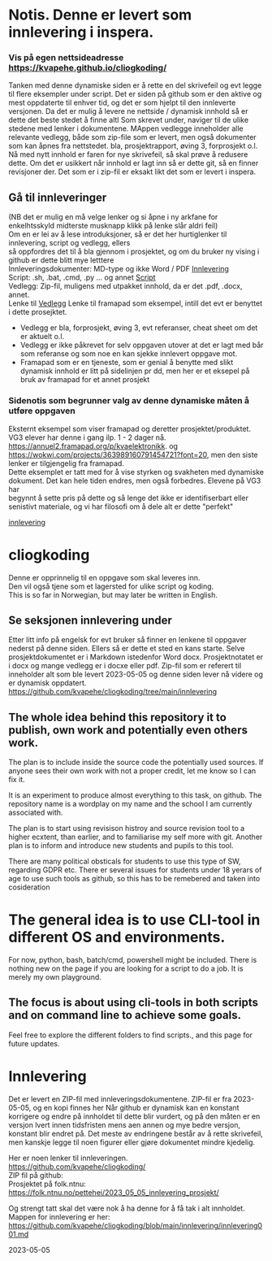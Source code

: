 # Notis. Denne er levert som innlevering i inspera. 
### Vis på egen nettsideadresse https://kvapehe.github.io/cliogkoding/
Tanken med denne dynamiske siden er å rette en del skrivefeil og evt legge til flere eksempler under script.
Det er siden på github som er den aktive og mest oppdaterte til enhver tid, og det er som hjelpt til den innleverte versjonen.
Da det er mulig å levere ne nettside / dynamisk innhold så er dette det beste stedet å finne altl Som skrevet under, naviger til de ulike stedene med lenker i dokumentene.
MAppen vedlegge inneholder alle relevante vedlegg, både som zip-file som er levert, men også dokumenter som kan åpnes fra nettstedet.
bla, prosjektrapport, øving 3, forprosjekt o.l.
Nå med nytt innhold er faren for nye skrivefeil, så skal prøve å redusere dette. Om det er usikkert når innhold er lagt inn så er dette git, så en finner revisjoner der.
Det som er i zip-fil er eksakt likt det som er levert i inspera.

## Gå til innleveringer 
(NB det er mulig en må velge lenker og si åpne i ny arkfane for enkelhtsskyld midterste musknapp klikk på lenke slår aldri feil)  
Om en er lei av å lese introduksjoner, så er det her hurtiglenker til innlevering, script og vedlegg, ellers  
så oppfordres det til å bla gjennom i prosjektet, og om du bruker ny vising i github er dette blitt mye letttere  
Innleveringsdokumenter: MD-type og ikke Word / PDF [Innlevering](./innlevering)  
Script: .sh, .bat, .cmd, .py ... og annet [Script](./script)  
Vedlegg: Zip-fil, muligens med utpakket innhold, da er det .pdf, .docx, annet.   
Lenke til [Vedlegg](.vedlegg) Lenke til framapad som eksempel, intill det evt er benyttet i dette prosejktet.   
- Vedlegg er bla, forprosjekt, øving 3, evt referanser, cheat sheet om det er aktuelt o.l.  
- Vedlegg er ikke påkrevet for selv oppgaven utover at det er lagt med bår som referanse og som noe en kan sjekke innlevert oppgave mot.  
- Framapad som er en tjeneste, som er genial å benytte med slikt dynamisk innhold er litt på sidelinjen pr dd, men her er et eksepel på bruk av framapad for et annet prosjekt    

### Sidenotis som begrunner valg av denne dynamiske måten å utføre oppgaven  
Eksternt eksempel som viser framapad og deretter prosjektet/produktet. VG3 elever har denne i gang ilp. 1 - 2 dager nå.  
https://annuel2.framapad.org/p/kvaelektronikk.  og https://wokwi.com/projects/363989160791454721?font=20, men den siste lenker er tilgjengelig fra framapad.  
Dette eksemplet er tatt med for å vise styrken og svakheten med dynamiske dokument. Det kan hele tiden endres, men også forbedres. Elevene på VG3 har   
begynnt å sette pris på dette og så lenge det ikke er identifiserbart eller senistivt materiale, og vi har filosofi om å dele alt er dette "perfekt"  

[innlevering](./innlevering/innlevering001.md)


# cliogkoding
Denne er opprinnelig til en oppgave som skal leveres inn.  
Den vil også tjene som et lagersted for ulike script og koding.  
This is so far in Norwegian, but may later be written in English.


## Se seksjonen innlevering under
Etter litt info på engelsk for evt bruker så finner en lenkene til oppgaver nederst på denne siden.
Ellers så er dette et sted en kans starte. Selve prosjektdokumentet er i Markdown istedenfor Word docx.
Prosjektnotatet er i docx og mange vedlegg er i docxe  eller pdf. Zip-fil som er referert til inneholder alt som 
ble levert 2023-05-05 og denne siden lever nå videre og er dynamisk oppdatert.
https://github.com/kvapehe/cliogkoding/tree/main/innlevering

## The whole idea behind this repository it to publish, own work and potentially even others work.
The plan is to include inside the source code the potentially used sources.
If anyone sees their own work with not a proper credit, let me know so I can fix it.

It is an experiment to produce almost everything to this task, on github.
The repository name is a wordplay on my name and the school I am currently associated with.

The plan is to start using revisison histroy and source revision tool to a higher ecxtent, than earlier,
and to familiarise my self more with git. Another plan is to inform and introduce new students and pupils to this tool.

There are many political obsticals for students to use this type of SW, regarding GDPR etc.
There er several issues for students under 18 yerars of age to use such tools as github, so this has to be remebered and 
taken into cosideration


# The general idea is to use CLI-tool in different OS and environments.

For now, python, bash, batch/cmd, powershell might be included.
There is nothing new on the page if you are looking for a script to do a job. It is merely my own playground.


## The focus is about using cli-tools in both scripts and on command line to achieve some goals.
Feel free to explore the different folders to find scripts., and this page for future updates.


# Innlevering
Det er levert en ZIP-fil med innleveringsdokumentene. ZIP-fil er fra 2023-05-05, og en kopi finnes her
Når github er dynamisk kan en konstant korrigere og endre på innholdet til dette blir vurdert, og på den måten er en versjon lvert innen tidsfristen mens aen annen og mye bedre versjon, konstant blir endret på. Det meste av endringene består av å rette skrivefeil, men kanskje legge til noen figurer eller gjøre dokumentet mindre kjedelig.

Her er noen lenker til innleveringen.  
https://github.com/kvapehe/cliogkoding/  
ZIP fil på github:   
Prosjektet på folk.ntnu: https://folk.ntnu.no/pettehei/2023_05_05_innlevering_prosjekt/  

Og strengt tatt  skal det være nok å ha denne for å få tak i alt innholdet.  
Mappen for innlevering er her: https://github.com/kvapehe/cliogkoding/blob/main/innlevering/innlevering001.md  

2023-05-05
